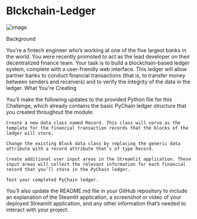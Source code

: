 # Blckchain-Ledger
![image](https://user-images.githubusercontent.com/114365472/224849918-b928e296-e638-4e93-a90a-2aef8e3a2466.png)

Background

You’re a fintech engineer who’s working at one of the five largest banks in the world. You were recently promoted to act as the lead developer on their decentralized finance team. Your task is to build a blockchain-based ledger system, complete with a user-friendly web interface. This ledger will allow partner banks to conduct financial transactions (that is, to transfer money between senders and receivers) and to verify the integrity of the data in the ledger.
What You're Creating

You’ll make the following updates to the provided Python file for this Challenge, which already contains the basic PyChain ledger structure that you created throughout the module:

    Create a new data class named Record. This class will serve as the template for the financial transaction records that the blocks of the ledger will store.

    Change the existing Block data class by replacing the generic data attribute with a record attribute that’s of type Record.

    Create additional user input areas in the Streamlit application. These input areas will collect the relevant information for each financial record that you’ll store in the PyChain ledger.

    Test your completed PyChain ledger.

You’ll also update the README.md file in your GitHub repository to include an explanation of the Steamlit application, a screenshot or video of your deployed Streamlit application, and any other information that’s needed to interact with your project.
